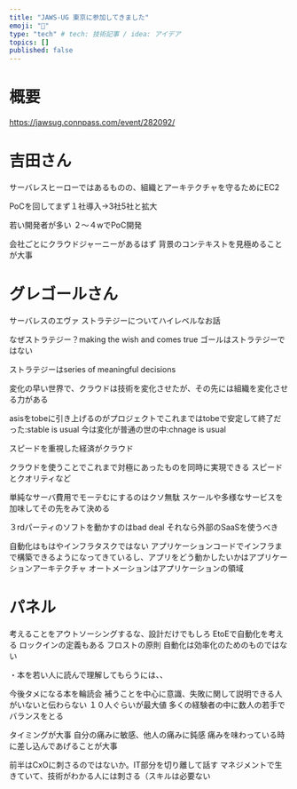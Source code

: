 ```yaml
---
title: "JAWS-UG 東京に参加してきました"
emoji: "🔖"
type: "tech" # tech: 技術記事 / idea: アイデア
topics: []
published: false
---
```


# 概要

https://jawsug.connpass.com/event/282092/


# 吉田さん
サーバレスヒーローではあるものの、組織とアーキテクチャを守るためにEC2

PoCを回してまず１社導入→3社5社と拡大

若い開発者が多い
２〜４wでPoC開発

会社ごとにクラウドジャーニーがあるはず
背景のコンテキストを見極めることが大事


# グレゴールさん
サーバレスのエヴァ
ストラテジーについてハイレベルなお話

なぜストラテジー？making the wish and comes true
ゴールはストラテジーではない

ストラテジーはseries of meaningful decisions

変化の早い世界で、クラウドは技術を変化させたが、その先には組織を変化させる力がある

asisをtobeに引き上げるのがプロジェクトでこれまではtobeで安定して終了だった:stable is usual
今は変化が普通の世の中:chnage is usual

スピードを重視した経済がクラウド


クラウドを使うことでこれまで対極にあったものを同時に実現できる
スピードとクオリティなど

単純なサーバ費用でモーテむにするのはクソ無駄
スケールや多様なサービスを加味してその先をみて決める

３rdパーティのソフトを動かすのはbad deal
それなら外部のSaaSを使うべき

自動化はもはやインフラタスクではない
アプリケーションコードでインフラまで構築できるようになってきているし、アプリをどう動かしたいかはアプリケーションアーキテクチャ
オートメーションはアプリケーションの領域

# パネル
考えることをアウトソーシングするな、設計だけでもしろ
EtoEで自動化を考える
ロックインの定義もある
フロストの原則
自動化は効率化のためのものではない


・本を若い人に読んで理解してもらうには、、

今後タメになる本を輪読会
補うことを中心に意識、失敗に関して説明できる人がいないと伝わらない
１０人ぐらいが最大値
多くの経験者の中に数人の若手でバランスをとる

タイミングが大事
自分の痛みに敏感、他人の痛みに鈍感
痛みを味わっている時に差し込んであげることが大事

前半はCxOに刺さるのではないか。IT部分を切り離して話す
マネジメントで生きていて、技術がわかる人には刺さる（スキルは必要ない






